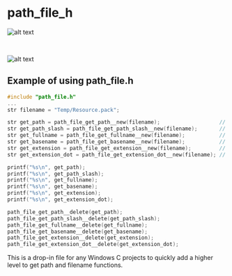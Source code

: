 # path_file_h
![alt text](https://github.com/kimlar/path_file_h/blob/main/path_file-code.png "Showing the code")

<br>

![alt text](https://github.com/kimlar/path_file_h/blob/main/path_file-running.png "Showing the code in action")

## Example of using path_file.h
```c
#include "path_file.h"
...
str filename = "Temp/Resource.pack";

str get_path = path_file_get_path__new(filename);					// Returns: Temp
str get_path_slash = path_file_get_path_slash__new(filename);		// Returns: Temp/
str get_fullname = path_file_get_fullname__new(filename);			// Returns: Resource.pack
str get_basename = path_file_get_basename__new(filename);			// Returns: Resource
str get_extension = path_file_get_extension__new(filename);			// Returns: pack
str get_extension_dot = path_file_get_extension_dot__new(filename);	// Returns: .pack

printf("%s\n", get_path);
printf("%s\n", get_path_slash);
printf("%s\n", get_fullname);
printf("%s\n", get_basename);
printf("%s\n", get_extension);
printf("%s\n", get_extension_dot);

path_file_get_path__delete(get_path);
path_file_get_path_slash__delete(get_path_slash);
path_file_get_fullname__delete(get_fullname);
path_file_get_basename__delete(get_basename);
path_file_get_extension__delete(get_extension);
path_file_get_extension_dot__delete(get_extension_dot);
```

This is a drop-in file for any Windows C projects to quickly add a higher level to get path and filename functions.
